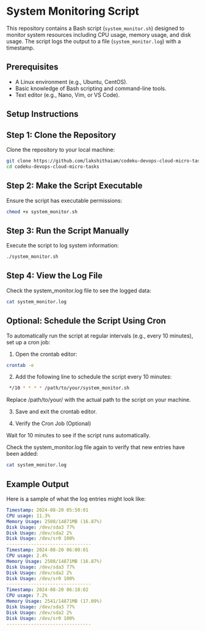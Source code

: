 # System Monitoring Script

This repository contains a Bash script (`system_monitor.sh`) designed to monitor system resources including CPU usage, memory usage, and disk usage. The script logs the output to a file (`system_monitor.log`) with a timestamp.

## Prerequisites

- A Linux environment (e.g., Ubuntu, CentOS).
- Basic knowledge of Bash scripting and command-line tools.
- Text editor (e.g., Nano, Vim, or VS Code).

## Setup Instructions

## Step 1: Clone the Repository

Clone the repository to your local machine:

```bash
git clone https://github.com/lakshithaiam/codeku-devops-cloud-micro-tasks.git
cd codeku-devops-cloud-micro-tasks
```

## Step 2: Make the Script Executable

Ensure the script has executable permissions:

```bash
chmod +x system_monitor.sh
```
## Step 3: Run the Script Manually

Execute the script to log system information:

```bash
./system_monitor.sh
```
## Step 4: View the Log File

Check the system_monitor.log file to see the logged data:

```bash
cat system_monitor.log
```

## Optional: Schedule the Script Using Cron

To automatically run the script at regular intervals (e.g., every 10 minutes), set up a cron job:

1. Open the crontab editor:
```bash
crontab -e
```

2. Add the following line to schedule the script every 10 minutes:
```bash
 */10 * * * * /path/to/your/system_monitor.sh
```
Replace /path/to/your/ with the actual path to the script on your machine.

3. Save and exit the crontab editor.

4. Verify the Cron Job (Optional)

Wait for 10 minutes to see if the script runs automatically.

Check the system_monitor.log file again to verify that new entries have been added:
```bash
cat system_monitor.log
```

## Example Output
Here is a sample of what the log entries might look like:

```yaml
Timestamp: 2024-08-20 05:50:01
CPU usage: 11.3%
Memory Usage: 2508/14871MB (16.87%)
Disk Usage: /dev/sda3 77%
Disk Usage: /dev/sda2 2%
Disk Usage: /dev/sr0 100%
-------------------------------
Timestamp: 2024-08-20 06:00:01
CPU usage: 2.4%
Memory Usage: 2508/14871MB (16.87%)
Disk Usage: /dev/sda3 77%
Disk Usage: /dev/sda2 2%
Disk Usage: /dev/sr0 100%
-------------------------------
Timestamp: 2024-08-20 06:10:02
CPU usage: 7.2%
Memory Usage: 2541/14871MB (17.09%)
Disk Usage: /dev/sda3 77%
Disk Usage: /dev/sda2 2%
Disk Usage: /dev/sr0 100%
-------------------------------
```